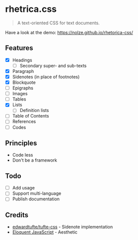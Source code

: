 # rhetrica.css

> A text-oriented CSS for text documents.

Have a look at the demo: <https://nolze.github.io/rhetorica-css/>

## Features

* [x] Headings
  * [ ] Secondary super- and sub-texts
* [x] Paragraph
* [x] Sidenotes (in place of footnotes)
* [x] Blockquote
* [ ] Epigraphs
* [ ] Images
* [ ] Tables
* [x] Lists
  * [ ] Definition lists
* [ ] Table of Contents
* [ ] References
* [ ] Codes

## Principles

* Code less
* Don't be a framework

## Todo

* [ ] Add usage
* [ ] Support multi-language
* [ ] Publish documentation

## Credits

* [edwardtufte/tufte-css](https://github.com/edwardtufte/tufte-css) - Sidenote implementation
* [Eloquent JavaScript](https://eloquentjavascript.net/) - Aesthetic
